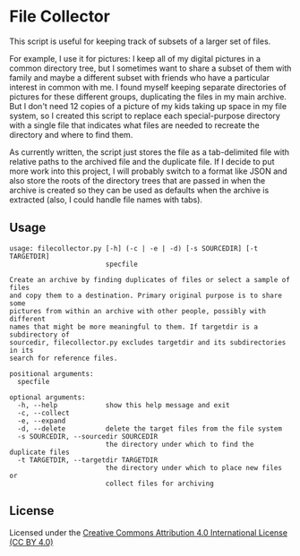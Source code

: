 # File Collector

This script is useful for keeping track of subsets of a larger set of
files.

For example, I use it for pictures: I keep all of my digital pictures
in a common directory tree, but I sometimes want to share a subset of
them with family and maybe a different subset with friends who have a
particular interest in common with me.  I found myself keeping
separate directories of pictures for these different groups,
duplicating the files in my main archive.  But I don't need 12 copies
of a picture of my kids taking up space in my file system, so I
created this script to replace each special-purpose directory with a
single file that indicates what files are needed to recreate the
directory and where to find them.

As currently written, the script just stores the file as a
tab-delimited file with relative paths to the archived file and the
duplicate file.  If I decide to put more work into this project, I
will probably switch to a format like JSON and also store the roots of
the directory trees that are passed in when the archive is created so
they can be used as defaults when the archive is extracted (also, I
could handle file names with tabs).

## Usage

    usage: filecollector.py [-h] (-c | -e | -d) [-s SOURCEDIR] [-t TARGETDIR]
                            specfile
    
    Create an archive by finding duplicates of files or select a sample of files
    and copy them to a destination. Primary original purpose is to share some
    pictures from within an archive with other people, possibly with different
    names that might be more meaningful to them. If targetdir is a subdirectory of
    sourcedir, filecollector.py excludes targetdir and its subdirectories in its
    search for reference files.
    
    positional arguments:
      specfile
    
    optional arguments:
      -h, --help            show this help message and exit
      -c, --collect
      -e, --expand
      -d, --delete          delete the target files from the file system
      -s SOURCEDIR, --sourcedir SOURCEDIR
                            the directory under which to find the duplicate files
      -t TARGETDIR, --targetdir TARGETDIR
                            the directory under which to place new files or
                            collect files for archiving
## License

Licensed under the [Creative Commons Attribution 4.0 International License (CC BY 4.0)](https://creativecommons.org/licenses/by/4.0/)
